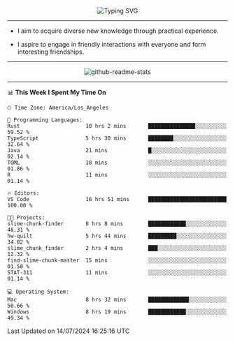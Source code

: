 <p align="center">
  <img src="https://readme-typing-svg.demolab.com?font=Fira+Code&weight=500&size=32&duration=2500&pause=1600&center=true&vCenter=true&random=false&width=1024&height=64&lines=Hi+there+%F0%9F%91%8B;I'm+delighted+you+could+make+it+here+%F0%9F%8E%89;I'm+Harry%2C+a+college+student+still+finding+my+way" alt="Typing SVG" />
</p>


---


- I aim to acquire diverse new knowledge through practical experience.

- I aspire to engage in friendly interactions with everyone and form interesting friendships.


---


<p align="center">
  <img src="https://github-readme-stats.vercel.app/api?username=Harry-Jing&show_icons=true" alt="github-readme-stats"/>
</p>


---

<!--START_SECTION:waka-->
📊 **This Week I Spent My Time On** 

```text
🕑︎ Time Zone: America/Los_Angeles

💬 Programming Languages: 
Rust                     10 hrs 2 mins       ███████████████░░░░░░░░░░   59.52 % 
TypeScript               5 hrs 30 mins       ████████░░░░░░░░░░░░░░░░░   32.64 % 
Java                     21 mins             █░░░░░░░░░░░░░░░░░░░░░░░░   02.14 % 
TOML                     18 mins             ░░░░░░░░░░░░░░░░░░░░░░░░░   01.86 % 
R                        11 mins             ░░░░░░░░░░░░░░░░░░░░░░░░░   01.14 % 

🔥 Editors: 
VS Code                  16 hrs 51 mins      █████████████████████████   100.00 % 

🐱‍💻 Projects: 
slime-chunk-finder       8 hrs 8 mins        ████████████░░░░░░░░░░░░░   48.31 % 
hw-quilt                 5 hrs 44 mins       █████████░░░░░░░░░░░░░░░░   34.02 % 
slime_chunk_finder       2 hrs 4 mins        ███░░░░░░░░░░░░░░░░░░░░░░   12.32 % 
find-slime-chunk-master  15 mins             ░░░░░░░░░░░░░░░░░░░░░░░░░   01.50 % 
STAT-311                 11 mins             ░░░░░░░░░░░░░░░░░░░░░░░░░   01.14 % 

💻 Operating System: 
Mac                      8 hrs 32 mins       █████████████░░░░░░░░░░░░   50.66 % 
Windows                  8 hrs 19 mins       ████████████░░░░░░░░░░░░░   49.34 % 
```


 Last Updated on 14/07/2024 16:25:16 UTC
<!--END_SECTION:waka-->
